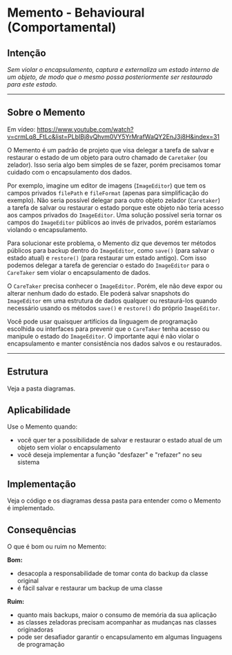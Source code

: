 # Memento - Behavioural (Comportamental)

## Intenção

*Sem violar o encapsulamento, captura e externaliza um estado interno de um objeto, de modo que o mesmo possa posteriormente ser restaurado para este estado.*

---

## Sobre o Memento

Em vídeo: https://www.youtube.com/watch?v=crmLq8_FtLc&list=PLbIBj8vQhvm0VY5YrMrafWaQY2EnJ3j8H&index=31

O Memento é um padrão de projeto que visa delegar a tarefa de salvar e restaurar o estado de um objeto para outro chamado de `Caretaker` (ou zelador). Isso seria algo bem simples de se fazer, porém precisamos tomar cuidado com o encapsulamento dos dados.

Por exemplo, imagine um editor de imagens (`ImageEditor`) que tem os campos privados `filePath` e `fileFormat` (apenas para simplificação do exemplo). Não seria possível delegar para outro objeto zelador (`Caretaker`) a tarefa de salvar ou restaurar o estado porque este objeto não teria acesso aos campos privados do `ImageEditor`. Uma solução possível seria tornar os campos do `ImageEditor` públicos ao invés de privados, porém estaríamos violando o encapsulamento.

Para solucionar este problema, o Memento diz que devemos ter métodos públicos para backup dentro do `ImageEditor`, como `save()` (para salvar o estado atual) e `restore()` (para restaurar um estado antigo). Com isso podemos delegar a tarefa de gerenciar o estado do `ImageEditor` para o `CareTaker` sem violar o encapsulamento de dados.

O `CareTaker` precisa conhecer o `ImageEditor`. Porém, ele não deve expor ou alterar nenhum dado do estado. Ele poderá salvar snapshots do `ImageEditor` em uma estrutura de dados qualquer ou restaurá-los quando necessário usando os métodos `save()` e `restore()` do próprio `ImageEditor`.

Você pode usar quaisquer artifícios da linguagem de programação escolhida ou interfaces para prevenir que o `CareTaker` tenha acesso ou manipule o estado do `ImageEditor`. O importante aqui é não violar o encapsulamento e manter consistência nos dados salvos e ou restaurados.

---

## Estrutura

Veja a pasta diagramas.

## Aplicabilidade

Use o Memento quando:

- você quer ter a possibilidade de salvar e restaurar o estado atual de um objeto sem violar o encapsulamento
- você deseja implementar a função "desfazer" e "refazer" no seu sistema


## Implementação

Veja o código e os diagramas dessa pasta para entender como o Memento é implementado.

## Consequências

O que é bom ou ruim no Memento:

**Bom:**
- desacopla a responsabilidade de tomar conta do backup da classe original
- é fácil salvar e restaurar um backup de uma classe

**Ruim:**
- quanto mais backups, maior o consumo de memória da sua aplicação
- as classes zeladoras precisam acompanhar as mudanças nas classes originadoras
- pode ser desafiador garantir o encapsulamento em algumas linguagens de programação
